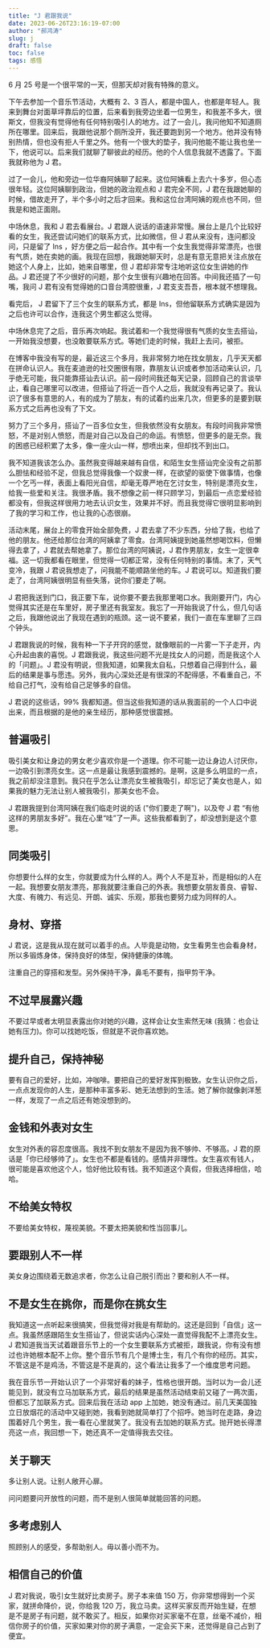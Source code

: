 ```yaml
---
title: "J 君跟我说"
date: 2023-06-26T23:16:19-07:00
author: "郝鸿涛"
slug: j
draft: false
toc: false
tags: 感悟
---
```


6 月 25 号是一个很平常的一天，但那天却对我有特殊的意义。

下午去参加一个音乐节活动，大概有 2、3 百人，都是中国人，也都是年轻人。我来到舞台对面草坪靠后的位置，后来看到我旁边坐着一位男生，和我差不多大，很斯文，但我没有觉得他有任何特别吸引人的地方。过了一会儿，我问他知不知道厕所在哪里。回来后，我跟他说那个厕所没开，我还要跑到另一个地方。他并没有特别热情，但也没有拒人千里之外。他有一个很大的垫子，我问他能不能让我也坐一下，他说可以。后来我们就聊了聊彼此的经历。他的个人信息我就不透露了。下面我就称他为 J 君。

过了一会儿，他和旁边一位华裔阿姨聊了起来。这位阿姨看上去六十多岁，但心态很年轻。这位阿姨聊到政治，但她的政治观点和 J 君完全不同，J 君在我跟她聊的时候，借故走开了，半个多小时之后才回来。我和这位台湾阿姨的观点也不同，但我是和她正面刚。

中场休息，我和 J 君去看展台。J 君跟人说话的语速非常慢。展台上是几个比较好看的女生，我还尝试问她们的联系方式，比如微信，但 J 君从来没有，连问都没问，只是留了 Ins ，好方便之后一起合作。其中有一个女生我觉得非常漂亮，也很有气质，她在卖她的画。我现在回想，我跟她聊天时，总是有意无意把关注点放在她这个人身上，比如，她来自哪里，但 J 君却非常专注地听这位女生讲她的作品。J 君还提了不少很好的问题，那个女生很有兴趣地在回答。中间我还插了一句嘴，我问 J 君有没有觉得她的口音台湾腔很重，J 君支支吾吾，根本就不想理我。

看完后， J 君留下了三个女生的联系方式，都是 Ins，但他留联系方式确实是因为之后也许可以合作，连我这个男生都这么觉得。

中场休息完了之后，音乐再次响起。我试着和一个我觉得很有气质的女生去搭讪，一开始我没想要，也没敢要联系方式。等她们走的时候，我赶上去问，被拒。

在博客中我没有写的是，最近这三个多月，我非常努力地在找女朋友，几乎天天都在拼命认识人。我在麦迪逊的社交圈很有限，靠朋友认识或者参加活动来认识，几乎绝无可能，我只能靠搭讪去认识。前一段时间我还每天记录，回顾自己的言谈举止，看自己哪里可以改进，但搭讪了将近一百个人之后，我就没有再记录了。我认识了很多有意思的人，有的成为了朋友，有的试着约出来几次，但更多的是要到联系方式之后再也没有了下文。

努力了三个多月，搭讪了一百多位女生，但我依然没有女朋友。有段时间我非常愤怒，不是对别人愤怒，而是对自己以及自己的命运。有愤怒，但更多的是无奈。我的困惑已经积累了太多，像一座火山一样，想喷出来，但却找不到出口。

我不知道我该怎么办。虽然我变得越来越有自信，和陌生女生搭讪完全没有之前那么胆怯和经验不足，但我总觉得我像一个奴隶一样，在欲望的驱使下做事情，也像一个乞丐一样，表面上看阳光自信，却毫无尊严地在乞讨女生，特别是漂亮女生，给我一些爱和关注。我很矛盾。我不想像之前一样只顾学习，到最后一点恋爱经验都没有，但我这样很用力地去认识女生，效果并不好。而且我觉得它很明显影响到了我的学习和工作，也让我的心态很崩。

活动末尾，展台上的零食开始全部免费，J 君去拿了不少东西，分给了我，也给了他的朋友。他还给那位台湾的阿姨拿了零食。台湾阿姨提到她虽然想喝饮料，但懒得去拿了，J 君就去帮她拿了。那位台湾的阿姨说，J 君作男朋友，女生一定很幸福。这一切我都看在眼里，但觉得一切都正常，没有任何特别的事情。末了，天气变冷，我跟 J 君说我想走了，问我能不能顺路坐他的车。J 君说可以。知道我们要走了，台湾阿姨很明显有些失落，说你们要走了啊。

J 君把我送到门口，我正要下车，说你要不要去我那里喝口水。我刚要开门，内心觉得其实还是在车里好，房子里还有我室友。我忘了一开始我说了什么，但几句话之后，我跟他说出了我现在遇到的瓶颈。这一说不要紧，我们一直在车里聊了三四个钟头。

J 君跟我说的时候，我有种一下子开窍的感觉，就像眼前的一片雾一下子走开，内心升起由衷的喜悦。J 君跟我说，我这些问题不光是找女人的问题，而是我这个人的「问题」。J 君没有明说，但我知道，如果我太自私，只想着自己得到什么，最后的结果是事与愿违。另外，我内心深处还是有很深的不配得感，不看重自己，不给自己打气，没有给自己足够多的自信。

J 君说的这些话，99% 我都知道。但当这些我知道的话从我面前的一个人口中说出来，而且根据的是他的亲生经历，那种感觉很震撼。

## 普遍吸引

吸引美女和让身边的男女老少喜欢你是一个道理。你不可能一边让身边人讨厌你，一边吸引到漂亮女生。这一点是最让我感到震撼的。是啊，这是多么明显的一点，我之前却没注意到。我只在乎怎么让漂亮女生被我吸引，却忘记了美女也是人，如果我的魅力无法让别人被我吸引，那美女也不会。

J 君跟我提到台湾阿姨在我们临走时说的话 ("你们要走了啊")，以及夸 J 君 “有他这样的男朋友多好”。我在心里“哇”了一声。这些我都看到了，却没想到是这个意思。

## 同类吸引

你想要什么样的女生，你就要成为什么样的人。两个人不是互补，而是相似的人在一起。我想要女朋友漂亮，那我就要注重自己的外表。我想要女朋友善良、睿智、大度、有魄力、有远见、开朗、诚实、乐观，那我也要努力成为同样的人。

## 身材、穿搭

J 君说，这是我从现在就可以着手的点。人毕竟是动物，女生看男生也会看身材，所以多锻炼身体，保持良好的体型，保持健康的体魄。

注重自己的穿搭和发型。另外保持干净，鼻毛不要有，指甲剪干净。

## 不过早展露兴趣

不要过早或者太明显表露出你对她的兴趣，这样会让女生索然无味 (我猜：也会让她有压力)。你可以找她吃饭，但就是不说你喜欢她。

## 提升自己，保持神秘

要有自己的爱好，比如，冲咖啡。要把自己的爱好发挥到极致。女生认识你之后，一点点发现你的人生，是那种丰富多彩、她无法想到的生活。她了解你就像剥洋葱一样，发现了一点之后还有她没想到的。

## 金钱和外表对女生

女生对外表的容忍度很高。我找不到女朋友不是因为我不够帅、不够高。J 君的原话是「你已经够帅了」。女生也不都是看钱的。感情并非理性。女生喜欢有钱人，很可能是喜欢他这个人，恰好他比较有钱。我不知道这个真假，但我选择相信，哈哈。

## 不给美女特权

不要给美女特权，蔑视美貌。不要太把美貌和性当回事儿。

## 要跟别人不一样

美女身边围绕着无数追求者，你怎么让自己脱引而出？要和别人不一样。

## 不是女生在挑你，而是你在挑女生

我知道这一点听起来很搞笑，但我觉得对我是有帮助的。这还是回到「自信」这一点。我虽然感跟陌生女生搭讪了，但说实话内心深处一直觉得我配不上漂亮女生。J 君知道我当天试着跟音乐节上的一个女生要联系方式被拒，跟我说，你有没有想过也许她根本配不上你。整个音乐节有几个是博士生，有几个有你的经历。其实，不管这是不是鸡汤，不管这是不是真的，这个看法让我多了一个维度思考问题。

我在音乐节一开始认识了一个非常好看的妹子，性格也很开朗。当时以为一会儿还能见到，就没有立马加联系方式，最后的结果是虽然活动结束前又碰了一两次面，但都忘了加联系方式。回来后我在活动 app 上加她，她没有通过。前几天美国独立日放烟花的活动中又碰到她，我看到她就简单打了个招呼。她当时在走路，身边围着好几个男生，我一看在心里就笑了。我没有去加她的联系方式。抛开她长得漂亮这一点，我回想一下，她还真不一定值得我去交往。

## 关于聊天

多让别人说。让别人敞开心扉。

问问题要问开放性的问题，而不是别人很简单就能回答的问题。

## 多考虑别人

照顾别人的感受，多帮助别人。毋以善小而不为。

## 相信自己的价值

J 君对我说，吸引女生就好比卖房子。房子本来值 150 万，你非常想得到一个买家，就拼命降价，说，你给我 120 万，我立马卖。这样买家反而开始生疑，在想是不是房子有问题，就不敢买了。相反，如果你对买家毫不在意，丝毫不减价，相信你房子的价值，买家如果对你的房子满意，一定会买下来，还觉得是自己占到了便宜。
